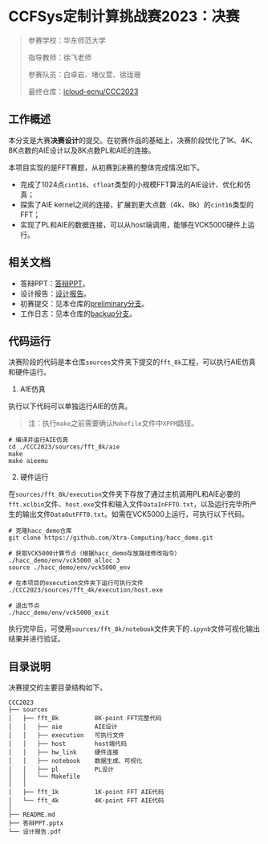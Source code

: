 # CCFSys定制计算挑战赛2023：决赛

> 参赛学校：华东师范大学
> 
> 指导教师：徐飞老师
> 
> 参赛队员：白卓岩、堵仪萱、徐珑珊
>
> 最终仓库：[icloud-ecnu/CCC2023](https://github.com/icloud-ecnu/CCC2023)

## 工作概述

本分支是大赛**决赛设计**的提交。在初赛作品的基础上，决赛阶段优化了1K、4K、8K点数的AIE设计以及8K点数PL和AIE的连接。

本项目实现的是FFT赛题，从初赛到决赛的整体完成情况如下。

- 完成了1024点`cint16`、`cfloat`类型的小规模FFT算法的AIE设计、优化和仿真；
- 探索了AIE kernel之间的连接，扩展到更大点数（4k、8k）的`cint16`类型的FFT；
- 实现了PL和AIE的数据连接，可以从host端调用，能够在VCK5000硬件上运行。

## 相关文档
- 答辩PPT：[答辩PPT](https://github.com/abuqiqi/CCC2023/blob/main/%E7%AD%94%E8%BE%A9PPT.pptx)。
- 设计报告：[设计报告](https://github.com/abuqiqi/CCC2023/blob/main/%E8%AE%BE%E8%AE%A1%E6%8A%A5%E5%91%8A.pdf)。
- 初赛提交：见本仓库的[preliminary分支](https://github.com/abuqiqi/CCC2023/tree/preliminary)。
- 工作日志：见本仓库的[backup分支](https://github.com/abuqiqi/CCC2023/tree/backup)。

## 代码运行
决赛阶段的代码是本仓库`sources`文件夹下提交的`fft_8k`工程，可以执行AIE仿真和硬件运行。

1. AIE仿真

执行以下代码可以单独运行AIE的仿真。
> 注：执行`make`之前需要确认`Makefile`文件中`XPFM`路径。

```shell
# 编译并运行AIE仿真
cd ./CCC2023/sources/fft_8k/aie
make
make aieemu
```

2. 硬件运行

在`sources/fft_8k/execution`文件夹下存放了通过主机调用PL和AIE必要的`fft.xclbin`文件、`host.exe`文件和输入文件`DataInFFTO.txt`，以及运行完毕所产生的输出文件`DataOutFFT0.txt`。如需在VCK5000上运行，可执行以下代码。

```shell
# 克隆hacc_demo仓库
git clone https://github.com/Xtra-Computing/hacc_demo.git

# 获取VCK5000计算节点（根据hacc_demo存放路径修改指令）
./hacc_demo/env/vck5000_alloc 3
source ./hacc_demo/env/vck5000_env

# 在本项目的execution文件夹下运行可执行文件
./CCC2023/sources/fft_4k/execution/host.exe

# 退出节点
./hacc_demo/env/vck5000_exit
```

执行完毕后，可使用`sources/fft_8k/notebook`文件夹下的`.ipynb`文件可视化输出结果并进行验证。

## 目录说明
决赛提交的主要目录结构如下。
```
CCC2023
├── sources
│   ├── fft_8k          8K-point FFT完整代码
│   │   ├── aie         AIE设计
│   │   ├── execution   可执行文件
│   │   ├── host        host端代码
│   │   ├── hw_link     硬件连接
│   │   ├── notebook    数据生成、可视化
│   │   ├── pl          PL设计
│   │   └── Makefile
│   │
│   ├── fft_1k          1K-point FFT AIE代码
│   └── fft_4k          4K-point FFT AIE代码
│
├── README.md
├── 答辩PPT.pptx
└── 设计报告.pdf
```

